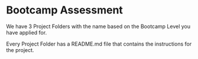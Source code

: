 # Bootcamp Assessment

We have 3 Project Folders with the name based on the Bootcamp Level you have applied for.

Every Project Folder has a README.md file that contains the instructions for the project.


